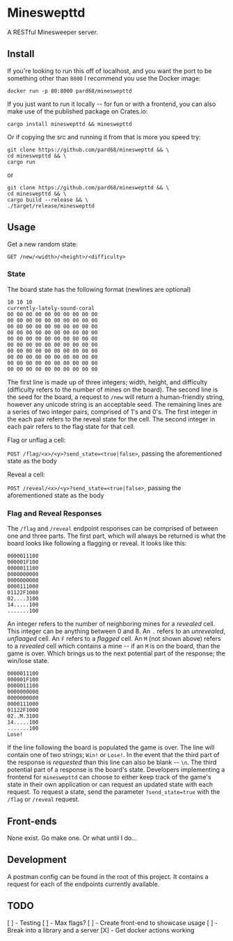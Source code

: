# Mineswepttd

A RESTful Minesweeper server.

## Install

If you're looking to run this off of localhost, and you want the port to be
something other than `8000` I recommend you use the Docker image:

```shell
docker run -p 80:8000 pard68/mineswepttd
```

If you just want to run it locally -- for fun or with a frontend, you can also
make use of the published package on Crates.io:

```shell
cargo install mineswepttd && mineswepttd
```

Or if copying the src and running it from that is more you speed try:

```shell
git clone https://github.com/pard68/mineswepttd && \
cd mineswepttd && \
cargo run
```

or

```shell
git clone https://github.com/pard68/mineswepttd && \
cd mineswepttd && \
cargo build --release && \
./target/release/mineswepttd
```

## Usage

Get a new random state:

`GET /new/<width>/<height>/<difficulty>`

### State

The board state has the following format (newlines are optional)

```text
10 10 10
currently-lately-sound-coral
00 00 00 00 00 00 00 00 00 00
00 00 00 00 00 00 00 00 00 00
00 00 00 00 00 00 00 00 00 00
00 00 00 00 00 00 00 00 00 00
00 00 00 00 00 00 00 00 00 00
00 00 00 00 00 00 00 00 00 00
00 00 00 00 00 00 00 00 00 00
00 00 00 00 00 00 00 00 00 00
00 00 00 00 00 00 00 00 00 00
00 00 00 00 00 00 00 00 00 00
```

The first line is made up of three integers; width, height, and difficulty
(difficulty refers to the number of mines on the board). The second line is the
seed for the board, a request to `/new` will return a human-friendly string,
however any unicode string is an acceptable seed. The remaining lines are a
series of two integer pairs, comprised of 1's and 0's. The first integer in the
each pair refers to the reveal state for the cell. The second integer in each
pair refers to the flag state for that cell.

Flag or unflag a cell:

`POST /flag/<x>/<y>?send_state=<true|false>`, passing the aforementioned state
as the body

Reveal a cell:

`POST /reveal/<x>/<y>?send_state=<true|false>`, passing the aforementioned state
as the body

### Flag and Reveal Responses

The `/flag` and `/reveal` endpoint responses can be comprised of between one and
three parts. The first part, which will always be returned is what the board
looks like following a flagging or reveal. It looks like this:

```text
0000011100
000001F100
0000011100
0000000000
0000000000
0000111000
01122F1000
02....3100
14.....100
.......100
```

An integer refers to the number of neighboring mines for a _revealed_ cell. This
integer can be anything between 0 and 8. An `.` refers to an _unrevealed_,
_unflaaged_ cell. An `F` refers to a _flagged_ cell. An `M` (not shown above)
refers to a _revealed_ cell which contains a mine -- if an `M` is on the board,
than the game is over. Which brings us to the next potential part of the
response; the win/lose state.

```text
0000011100
000001F100
0000011100
0000000000
0000000000
0000111000
01122F1000
02..M.3100
14.....100
.......100
Lose!
```

If the line following the board is populated the game is over. The line will
contain one of two strings; `Win!` or `Lose!`. In the event that the third part
of the response is _requested_ than this line can also be blank -- `\n`. The
third potential part of a response is the board's state. Developers implementing
a frontend for `mineswepttd` can choose to either keep track of the game's state
in their own application or can request an updated state with each request. To
request a state, send the parameter `?send_state=true` with the `/flag` or
`/reveal` request.

## Front-ends

None exist. Go make one. Or what until I do...

## Development

A postman config can be found in the root of this project. It contains a request
for each of the endpoints currently available.

## TODO

[ ] - Testing
[ ] - Max flags?
[ ] - Create front-end to showcase usage
[ ] - Break into a library and a server
[X] - Get docker actions working
